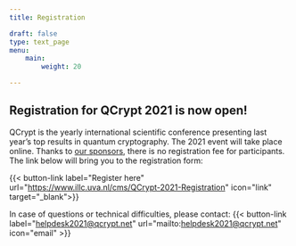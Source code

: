 ```yaml
---
title: Registration

draft: false
type: text_page
menu:
    main:
        weight: 20

---
```


## Registration for QCrypt 2021 is now open!
QCrypt is the yearly international scientific conference presenting last year’s top results in quantum cryptography. The 2021 event will take place online. Thanks to <a href="/partners" target="_blank">our sponsors</a>, there is no registration fee for participants. The link below will bring you to the registration form:

{{< button-link label="Register here" url="https://www.illc.uva.nl/cms/QCrypt-2021-Registration" icon="link" target="_blank">}}

<!-- **You can still register for the conference, but participation links will only be sent out twice a day.** In the meanwhile, you can watch the live stream on our QCrypt Conference YouTube channel: https://www.youtube.com/channel/UClpn9CxuZPHw3nzhdv0m3Hw/videos -->

In case of questions or technical difficulties, please contact: {{< button-link label="helpdesk2021@qcrypt.net" url="mailto:helpdesk2021@qcrypt.net" icon="email" >}}
